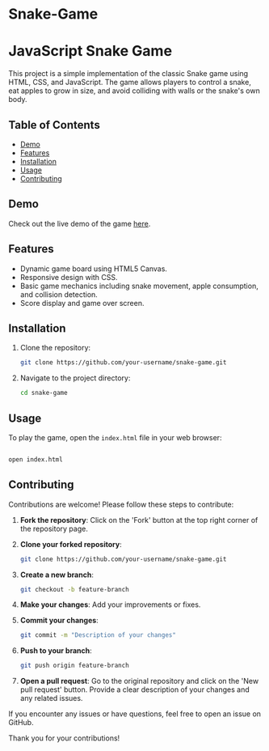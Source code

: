 # Snake-Game
# JavaScript Snake Game

This project is a simple implementation of the classic Snake game using HTML, CSS, and JavaScript. The game allows players to control a snake, eat apples to grow in size, and avoid colliding with walls or the snake's own body. 

## Table of Contents

- [Demo](#demo)
- [Features](#features)
- [Installation](#installation)
- [Usage](#usage)
- [Contributing](#contributing)

## Demo

Check out the live demo of the game [here](#).

## Features

- Dynamic game board using HTML5 Canvas.
- Responsive design with CSS.
- Basic game mechanics including snake movement, apple consumption, and collision detection.
- Score display and game over screen.

## Installation

1. Clone the repository:
    ```bash
    git clone https://github.com/your-username/snake-game.git
    ```

2. Navigate to the project directory:
    ```bash
    cd snake-game
    ```

## Usage

To play the game, open the `index.html` file in your web browser:
```bash

open index.html
```

## Contributing

Contributions are welcome! Please follow these steps to contribute:

1. **Fork the repository**: Click on the 'Fork' button at the top right corner of the repository page.

2. **Clone your forked repository**:
    ```bash
    git clone https://github.com/your-username/snake-game.git
    ```

3. **Create a new branch**:
    ```bash
    git checkout -b feature-branch
    ```

4. **Make your changes**: Add your improvements or fixes.

5. **Commit your changes**:
    ```bash
    git commit -m "Description of your changes"
    ```

6. **Push to your branch**:
    ```bash
    git push origin feature-branch
    ```

7. **Open a pull request**: Go to the original repository and click on the 'New pull request' button. Provide a clear description of your changes and any related issues.

If you encounter any issues or have questions, feel free to open an issue on GitHub.

Thank you for your contributions!


